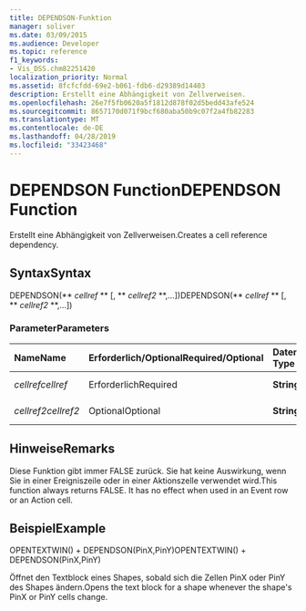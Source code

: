 ```yaml
---
title: DEPENDSON-Funktion
manager: soliver
ms.date: 03/09/2015
ms.audience: Developer
ms.topic: reference
f1_keywords:
- Vis_DSS.chm82251420
localization_priority: Normal
ms.assetid: 8fcfcfdd-69e2-b061-fdb6-d29389d14403
description: Erstellt eine Abhängigkeit von Zellverweisen.
ms.openlocfilehash: 26e7f5fb0620a5f1812d878f02d5bedd43afe524
ms.sourcegitcommit: 8657170d071f9bcf680aba50b9c07f2a4fb82283
ms.translationtype: MT
ms.contentlocale: de-DE
ms.lasthandoff: 04/28/2019
ms.locfileid: "33423468"
---
```

# <a name="dependson-function"></a><span data-ttu-id="9c22d-103">DEPENDSON Function</span><span class="sxs-lookup"><span data-stu-id="9c22d-103">DEPENDSON Function</span></span>

<span data-ttu-id="9c22d-104">Erstellt eine Abhängigkeit von Zellverweisen.</span><span class="sxs-lookup"><span data-stu-id="9c22d-104">Creates a cell reference dependency.</span></span>
  
## <a name="syntax"></a><span data-ttu-id="9c22d-105">Syntax</span><span class="sxs-lookup"><span data-stu-id="9c22d-105">Syntax</span></span>

<span data-ttu-id="9c22d-106">DEPENDSON(\*\* *cellref* \*\* [, \*\* *cellref2* \*\*,...])</span><span class="sxs-lookup"><span data-stu-id="9c22d-106">DEPENDSON(\*\* *cellref* \*\* [, \*\* *cellref2* \*\*,...])</span></span> 
  
### <a name="parameters"></a><span data-ttu-id="9c22d-107">Parameter</span><span class="sxs-lookup"><span data-stu-id="9c22d-107">Parameters</span></span>

|<span data-ttu-id="9c22d-108">**Name**</span><span class="sxs-lookup"><span data-stu-id="9c22d-108">**Name**</span></span>|<span data-ttu-id="9c22d-109">**Erforderlich/Optional**</span><span class="sxs-lookup"><span data-stu-id="9c22d-109">**Required/Optional**</span></span>|<span data-ttu-id="9c22d-110">**Datentyp**</span><span class="sxs-lookup"><span data-stu-id="9c22d-110">**Data Type**</span></span>|<span data-ttu-id="9c22d-111">**Beschreibung**</span><span class="sxs-lookup"><span data-stu-id="9c22d-111">**Description**</span></span>|
|:-----|:-----|:-----|:-----|
| <span data-ttu-id="9c22d-112">_cellref_</span><span class="sxs-lookup"><span data-stu-id="9c22d-112">_cellref_</span></span> <br/> |<span data-ttu-id="9c22d-113">Erforderlich</span><span class="sxs-lookup"><span data-stu-id="9c22d-113">Required</span></span>  <br/> |<span data-ttu-id="9c22d-114">**String**</span><span class="sxs-lookup"><span data-stu-id="9c22d-114">**String**</span></span> <br/> |<span data-ttu-id="9c22d-115">Der erste Zellbezug.</span><span class="sxs-lookup"><span data-stu-id="9c22d-115">The first cell reference.</span></span>  <br/> |
| <span data-ttu-id="9c22d-116">_cellref2_</span><span class="sxs-lookup"><span data-stu-id="9c22d-116">_cellref2_</span></span> <br/> |<span data-ttu-id="9c22d-117">Optional</span><span class="sxs-lookup"><span data-stu-id="9c22d-117">Optional</span></span>  <br/> |<span data-ttu-id="9c22d-118">**String**</span><span class="sxs-lookup"><span data-stu-id="9c22d-118">**String**</span></span> <br/> |<span data-ttu-id="9c22d-119">Der zweite Zellbezug.</span><span class="sxs-lookup"><span data-stu-id="9c22d-119">The second cell reference.</span></span>  <br/> |
   
## <a name="remarks"></a><span data-ttu-id="9c22d-120">Hinweise</span><span class="sxs-lookup"><span data-stu-id="9c22d-120">Remarks</span></span>

<span data-ttu-id="9c22d-p101">Diese Funktion gibt immer FALSE zurück. Sie hat keine Auswirkung, wenn Sie in einer Ereigniszeile oder in einer Aktionszelle verwendet wird.</span><span class="sxs-lookup"><span data-stu-id="9c22d-p101">This function always returns FALSE. It has no effect when used in an Event row or an Action cell.</span></span> 
  
## <a name="example"></a><span data-ttu-id="9c22d-123">Beispiel</span><span class="sxs-lookup"><span data-stu-id="9c22d-123">Example</span></span>

<span data-ttu-id="9c22d-124">OPENTEXTWIN() + DEPENDSON(PinX,PinY)</span><span class="sxs-lookup"><span data-stu-id="9c22d-124">OPENTEXTWIN() + DEPENDSON(PinX,PinY)</span></span> 
  
<span data-ttu-id="9c22d-125">Öffnet den Textblock eines Shapes, sobald sich die Zellen PinX oder PinY des Shapes ändern.</span><span class="sxs-lookup"><span data-stu-id="9c22d-125">Opens the text block for a shape whenever the shape's PinX or PinY cells change.</span></span> 
  

